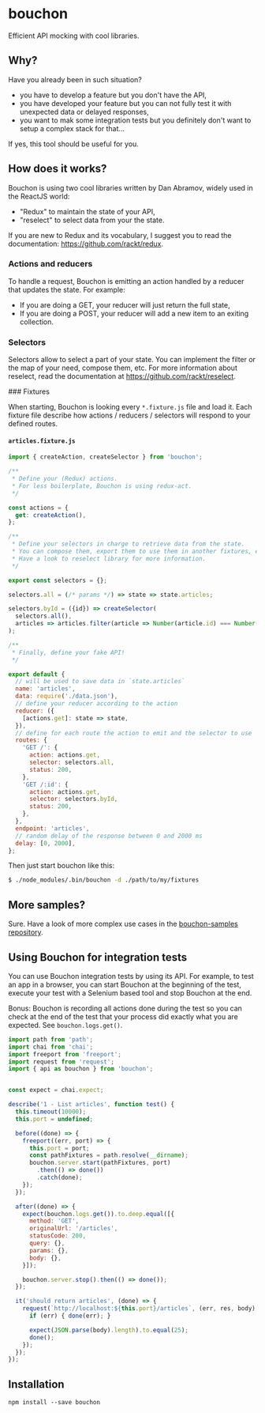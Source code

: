 # bouchon

Efficient API mocking with cool libraries.

## Why?

Have you already been in such situation?

- you have to develop a feature but you don't have the API,
- you have developed your feature but you can not fully test it with unexpected data or delayed responses,
- you want to mak some integration tests but you definitely don't want to setup a complex stack for that...

If yes, this tool should be useful for you.

## How does it works?

Bouchon is using two cool libraries written by Dan Abramov, widely used in the ReactJS world:

- "Redux" to maintain the state of your API,
- "reselect" to select data from your the state.

If you are new to Redux and its vocabulary, I suggest you to read the documentation: https://github.com/rackt/redux.

### Actions and reducers

To handle a request, Bouchon is emitting an action handled by a reducer that updates the state. For example:

- If you are doing a GET, your reducer will just return the full state,
- If you are doing a POST, your reducer will add a new item to an exiting collection.

### Selectors

Selectors allow to select a part of your state. You can implement the filter or the map of your need, compose them, etc.
For more information about reselect, read the documentation at https://github.com/rackt/reselect.

### Fixtures

When starting, Bouchon is looking every `*.fixture.js` file and load it. Each fixture file describe how actions / reducers / selectors will respond to your defined routes.

#### `articles.fixture.js`

```js
import { createAction, createSelector } from 'bouchon';

/**
 * Define your (Redux) actions.
 * For less boilerplate, Bouchon is using redux-act.
 */

const actions = {
  get: createAction(),
};

/**
 * Define your selectors in charge to retrieve data from the state.
 * You can compose them, export them to use them in another fixtures, etc.
 * Have a look to reselect library for more information.
 */

export const selectors = {};

selectors.all = (/* params */) => state => state.articles;

selectors.byId = ({id}) => createSelector(
  selectors.all(),
  articles => articles.filter(article => Number(article.id) === Number(id)),
);

/**
 * Finally, define your fake API!
 */

export default {
  // will be used to save data in `state.articles`
  name: 'articles',
  data: require('./data.json'),
  // define your reducer according to the action
  reducer: ({
    [actions.get]: state => state,
  }),
  // define for each route the action to emit and the selector to use
  routes: {
    'GET /': {
      action: actions.get,
      selector: selectors.all,
      status: 200,
    },
    'GET /:id': {
      action: actions.get,
      selector: selectors.byId,
      status: 200,
    },
  },
  endpoint: 'articles',
  // random delay of the response between 0 and 2000 ms
  delay: [0, 2000],
};
```

Then just start bouchon like this:

```bash
$ ./node_modules/.bin/bouchon -d ./path/to/my/fixtures
```

## More samples?

Sure. Have a look of more complex use cases in the [bouchon-samples repository](https://github.com/cr0cK/bouchon-samples).

## Using Bouchon for integration tests

You can use Bouchon integration tests by using its API.
For example, to test an app in a browser, you can start Bouchon at the beginning of the test, execute your test with a Selenium based tool and stop Bouchon at the end.

Bonus: Bouchon is recording all actions done during the test so you can check at the end of the test that your process did exactly what you are expected. See `bouchon.logs.get()`.


```js
import path from 'path';
import chai from 'chai';
import freeport from 'freeport';
import request from 'request';
import { api as bouchon } from 'bouchon';


const expect = chai.expect;

describe('1 - List articles', function test() {
  this.timeout(10000);
  this.port = undefined;

  before((done) => {
    freeport((err, port) => {
      this.port = port;
      const pathFixtures = path.resolve(__dirname);
      bouchon.server.start(pathFixtures, port)
        .then(() => done())
        .catch(done);
    });
  });

  after((done) => {
    expect(bouchon.logs.get()).to.deep.equal([{
      method: 'GET',
      originalUrl: '/articles',
      statusCode: 200,
      query: {},
      params: {},
      body: {},
    }]);

    bouchon.server.stop().then(() => done());
  });

  it('should return articles', (done) => {
    request(`http://localhost:${this.port}/articles`, (err, res, body) => {
      if (err) { done(err); }

      expect(JSON.parse(body).length).to.equal(25);
      done();
    });
  });
});
```

## Installation

```
npm install --save bouchon
```
